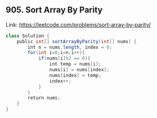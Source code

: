 ## 905. Sort Array By Parity
Link: https://leetcode.com/problems/sort-array-by-parity/

```java
class Solution {
    public int[] sortArrayByParity(int[] nums) {
        int n = nums.length, index = 0;
        for(int i=0;i<n;i++){
            if(nums[i]%2 == 0){
                int temp = nums[i];
                nums[i] = nums[index];
                nums[index] = temp;
                index++;
            }
        }
        return nums;
    }
}
```
